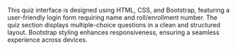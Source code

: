 This quiz interface is designed using HTML, CSS, and Bootstrap, featuring a user-friendly login form requiring name and roll/enrollment number. The quiz section displays multiple-choice questions in a clean and structured layout. Bootstrap styling enhances responsiveness, ensuring a seamless experience across devices.
